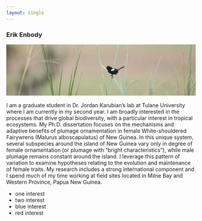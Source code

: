 ```yaml
---
layout: single
---
```


### Erik Enbody

![wsfw](/assets/images/header_smallish.jpg)

I am a graduate student in Dr. Jordan Karubian’s lab at Tulane University where I am currently in my second year. I am broadly interested in the processes that drive global biodiversity, with a particular interest in tropical ecosystems. My Ph.D. dissertation focuses on the mechanisms and adaptive benefits of plumage ornamentation in female White-shouldered Fairywrens (Malurus alboscapulatus) of New Guinea. In this unique system, several subspecies around the island of New Guinea vary only in degree of female ornamentation (or plumage with “bright characteristics”), while male plumage remains constant around the island. I leverage this pattern of variation to examine hypotheses relating to the evolution and maintenance of female traits. My research includes a strong international component and I spend much of my time working at field sites located in Milne Bay and Western Province, Papua New Guinea.

+ one interest
+ two interest
+ blue interest
+ red interest


